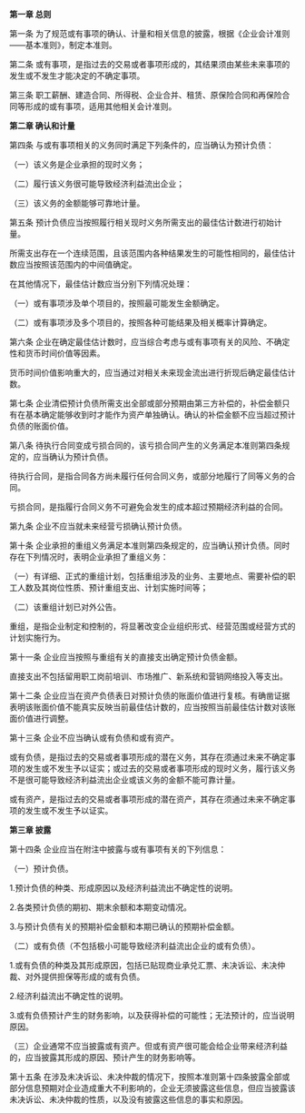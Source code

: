 **第一章 总则**

 第一条 为了规范或有事项的确认、计量和相关信息的披露，根据《企业会计准则——基本准则》，制定本准则。

 第二条 或有事项，是指过去的交易或者事项形成的，其结果须由某些未来事项的发生或不发生才能决定的不确定事项。

 第三条 职工薪酬、建造合同、所得税、企业合并、租赁、原保险合同和再保险合同等形成的或有事项，适用其他相关会计准则。

**第二章 确认和计量**

 第四条 与或有事项相关的义务同时满足下列条件的，应当确认为预计负债：

 （一）该义务是企业承担的现时义务；

 （二）履行该义务很可能导致经济利益流出企业；

 （三）该义务的金额能够可靠地计量。

 第五条 预计负债应当按照履行相关现时义务所需支出的最佳估计数进行初始计量。

 所需支出存在一个连续范围，且该范围内各种结果发生的可能性相同的，最佳估计数应当按照该范围内的中间值确定。

 在其他情况下，最佳估计数应当分别下列情况处理：

 （一）或有事项涉及单个项目的，按照最可能发生金额确定。

 （二）或有事项涉及多个项目的，按照各种可能结果及相关概率计算确定。

 第六条 企业在确定最佳估计数时，应当综合考虑与或有事项有关的风险、不确定性和货币时间价值等因素。

 货币时间价值影响重大的，应当通过对相关未来现金流出进行折现后确定最佳估计数。

 第七条 企业清偿预计负债所需支出全部或部分预期由第三方补偿的，补偿金额只有在基本确定能够收到时才能作为资产单独确认。确认的补偿金额不应当超过预计负债的账面价值。

 第八条 待执行合同变成亏损合同的，该亏损合同产生的义务满足本准则第四条规定的，应当确认为预计负债。

 待执行合同，是指合同各方尚未履行任何合同义务，或部分地履行了同等义务的合同。

 亏损合同，是指履行合同义务不可避免会发生的成本超过预期经济利益的合同。

 第九条 企业不应当就未来经营亏损确认预计负债。

 第十条 企业承担的重组义务满足本准则第四条规定的，应当确认预计负债。同时存在下列情况时，表明企业承担了重组义务：

 （一）有详细、正式的重组计划，包括重组涉及的业务、主要地点、需要补偿的职工人数及其岗位性质、预计重组支出、计划实施时间等；

 （二）该重组计划已对外公告。

 重组，是指企业制定和控制的，将显著改变企业组织形式、经营范围或经营方式的计划实施行为。

 第十一条 企业应当按照与重组有关的直接支出确定预计负债金额。

 直接支出不包括留用职工岗前培训、市场推广、新系统和营销网络投入等支出。

 第十二条 企业应当在资产负债表日对预计负债的账面价值进行复核。有确凿证据表明该账面价值不能真实反映当前最佳估计数的，应当按照当前最佳估计数对该账面价值进行调整。

 第十三条 企业不应当确认或有负债和或有资产。

 或有负债，是指过去的交易或者事项形成的潜在义务，其存在须通过未来不确定事项的发生或不发生予以证实；或过去的交易或者事项形成的现时义务，履行该义务不是很可能导致经济利益流出企业或该义务的金额不能可靠计量。

 或有资产，是指过去的交易或者事项形成的潜在资产，其存在须通过未来不确定事项的发生或不发生予以证实。

**第三章 披露**

 第十四条 企业应当在附注中披露与或有事项有关的下列信息：

 （一）预计负债。

 1.预计负债的种类、形成原因以及经济利益流出不确定性的说明。

 2.各类预计负债的期初、期末余额和本期变动情况。

 3.与预计负债有关的预期补偿金额和本期已确认的预期补偿金额。

 （二）或有负债（不包括极小可能导致经济利益流出企业的或有负债）。

 1.或有负债的种类及其形成原因，包括已贴现商业承兑汇票、未决诉讼、未决仲裁、对外提供担保等形成的或有负债。

 2.经济利益流出不确定性的说明。

 3.或有负债预计产生的财务影响，以及获得补偿的可能性；无法预计的，应当说明原因。

 （三）企业通常不应当披露或有资产。但或有资产很可能会给企业带来经济利益的，应当披露其形成的原因、预计产生的财务影响等。

 第十五条 在涉及未决诉讼、未决仲裁的情况下，按照本准则第十四条披露全部或部分信息预期对企业造成重大不利影响的，企业无须披露这些信息，但应当披露该未决诉讼、未决仲裁的性质，以及没有披露这些信息的事实和原因。